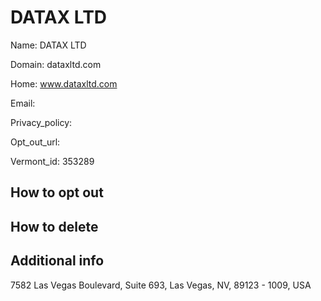 
# DATAX LTD

Name: DATAX LTD

Domain: dataxltd.com

Home: www.dataxltd.com

Email: 

Privacy_policy: 

Opt_out_url: 

Vermont_id: 353289



## How to opt out



## How to delete



## Additional info



7582 Las Vegas Boulevard, Suite 693, Las Vegas, NV, 89123 - 1009, USA

